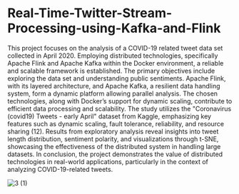 # Real-Time-Twitter-Stream-Processing-using-Kafka-and-Flink

This project focuses on the analysis of a COVID-19 related
tweet data set collected in April 2020. Employing distributed
technologies, specifically Apache Flink and Apache
Kafka within the Docker environment, a reliable and scalable
framework is established. The primary objectives include
exploring the data set and understanding public sentiments.
Apache Flink, with its layered architecture, and Apache
Kafka, a resilient data handling system, form a dynamic platform
allowing parallel analysis. The chosen technologies,
along with Docker’s support for dynamic scaling, contribute
to efficient data processing and scalability.
The study utilizes the "Coronavirus (covid19) Tweets - early
April" dataset from Kaggle, emphasizing key features such
as dynamic scaling, fault tolerance, reliability, and resource
sharing (12). Results from exploratory analysis reveal insights
into tweet length distribution, sentiment polarity, and
visualizations through t-SNE, showcasing the effectiveness
of the distributed system in handling large datasets. In
conclusion, the project demonstrates the value of distributed
technologies in real-world applications, particularly in the
context of analyzing COVID-19-related tweets.

![3 (1)](https://github.com/KhushJani/Real-Time-Twitter-Stream-Processing-using-Kafka-and-Flink/assets/88198216/0caf7888-da83-4035-8d8e-dd642d8ae594)


